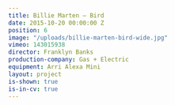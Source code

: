 ```yaml
---
title: Billie Marten — Bird
date: 2015-10-20 00:00:00 Z
position: 6
image: "/uploads/billie-marten-bird-wide.jpg"
vimeo: 143015938
director: Franklyn Banks
production-company: Gas + Electric
equipment: Arri Alexa Mini
layout: project
is-shown: true
is-in-cv: true
---
```


